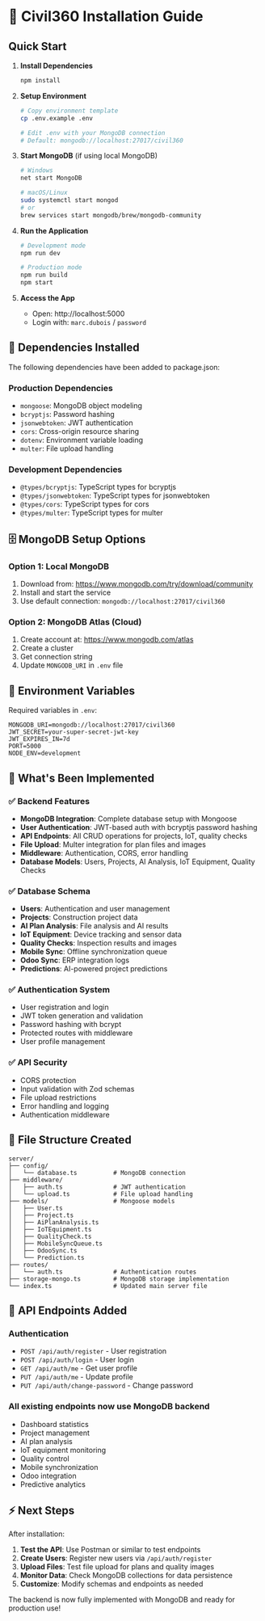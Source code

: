 # 🚀 Civil360 Installation Guide

## Quick Start

1. **Install Dependencies**
   ```bash
   npm install
   ```

2. **Setup Environment**
   ```bash
   # Copy environment template
   cp .env.example .env
   
   # Edit .env with your MongoDB connection
   # Default: mongodb://localhost:27017/civil360
   ```

3. **Start MongoDB** (if using local MongoDB)
   ```bash
   # Windows
   net start MongoDB
   
   # macOS/Linux
   sudo systemctl start mongod
   # or
   brew services start mongodb/brew/mongodb-community
   ```

4. **Run the Application**
   ```bash
   # Development mode
   npm run dev
   
   # Production mode
   npm run build
   npm start
   ```

5. **Access the App**
   - Open: http://localhost:5000
   - Login with: `marc.dubois` / `password`

## 🔧 Dependencies Installed

The following dependencies have been added to package.json:

### Production Dependencies
- `mongoose`: MongoDB object modeling
- `bcryptjs`: Password hashing
- `jsonwebtoken`: JWT authentication
- `cors`: Cross-origin resource sharing
- `dotenv`: Environment variable loading
- `multer`: File upload handling

### Development Dependencies
- `@types/bcryptjs`: TypeScript types for bcryptjs
- `@types/jsonwebtoken`: TypeScript types for jsonwebtoken
- `@types/cors`: TypeScript types for cors
- `@types/multer`: TypeScript types for multer

## 🗄️ MongoDB Setup Options

### Option 1: Local MongoDB
1. Download from: https://www.mongodb.com/try/download/community
2. Install and start the service
3. Use default connection: `mongodb://localhost:27017/civil360`

### Option 2: MongoDB Atlas (Cloud)
1. Create account at: https://www.mongodb.com/atlas
2. Create a cluster
3. Get connection string
4. Update `MONGODB_URI` in `.env` file

## 🔐 Environment Variables

Required variables in `.env`:
```env
MONGODB_URI=mongodb://localhost:27017/civil360
JWT_SECRET=your-super-secret-jwt-key
JWT_EXPIRES_IN=7d
PORT=5000
NODE_ENV=development
```

## 🎯 What's Been Implemented

### ✅ Backend Features
- **MongoDB Integration**: Complete database setup with Mongoose
- **User Authentication**: JWT-based auth with bcryptjs password hashing
- **API Endpoints**: All CRUD operations for projects, IoT, quality checks
- **File Upload**: Multer integration for plan files and images
- **Middleware**: Authentication, CORS, error handling
- **Database Models**: Users, Projects, AI Analysis, IoT Equipment, Quality Checks

### ✅ Database Schema
- **Users**: Authentication and user management
- **Projects**: Construction project data
- **AI Plan Analysis**: File analysis and AI results
- **IoT Equipment**: Device tracking and sensor data
- **Quality Checks**: Inspection results and images
- **Mobile Sync**: Offline synchronization queue
- **Odoo Sync**: ERP integration logs
- **Predictions**: AI-powered project predictions

### ✅ Authentication System
- User registration and login
- JWT token generation and validation
- Password hashing with bcrypt
- Protected routes with middleware
- User profile management

### ✅ API Security
- CORS protection
- Input validation with Zod schemas
- File upload restrictions
- Error handling and logging
- Authentication middleware

## 📁 File Structure Created

```
server/
├── config/
│   └── database.ts          # MongoDB connection
├── middleware/
│   ├── auth.ts              # JWT authentication
│   └── upload.ts            # File upload handling
├── models/                  # Mongoose models
│   ├── User.ts
│   ├── Project.ts
│   ├── AiPlanAnalysis.ts
│   ├── IoTEquipment.ts
│   ├── QualityCheck.ts
│   ├── MobileSyncQueue.ts
│   ├── OdooSync.ts
│   └── Prediction.ts
├── routes/
│   └── auth.ts              # Authentication routes
├── storage-mongo.ts         # MongoDB storage implementation
└── index.ts                 # Updated main server file
```

## 🔗 API Endpoints Added

### Authentication
- `POST /api/auth/register` - User registration
- `POST /api/auth/login` - User login
- `GET /api/auth/me` - Get user profile
- `PUT /api/auth/me` - Update profile
- `PUT /api/auth/change-password` - Change password

### All existing endpoints now use MongoDB backend
- Dashboard statistics
- Project management
- AI plan analysis
- IoT equipment monitoring
- Quality control
- Mobile synchronization
- Odoo integration
- Predictive analytics

## ⚡ Next Steps

After installation:

1. **Test the API**: Use Postman or similar to test endpoints
2. **Create Users**: Register new users via `/api/auth/register`
3. **Upload Files**: Test file upload for plans and quality images
4. **Monitor Data**: Check MongoDB collections for data persistence
5. **Customize**: Modify schemas and endpoints as needed

The backend is now fully implemented with MongoDB and ready for production use!
